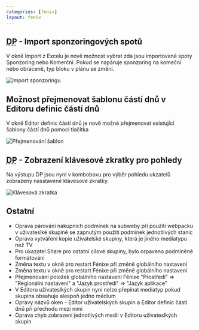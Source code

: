 ```yaml
---
categories: [fenix]
layout: fenix
---
```


## <abbr title="Detailní plán">DP</abbr> - Import sponzoringových spotů
V okně Import z Excelu je nově možnost vybrat zda jsou importované spoty Sponzoring nebo Komerční. Pokud se napáruje sponzoring na komeční nebo obráceně, typ bloku v plánu se změní.

![Import sponzoringu]({{site.url}}/data/dp_import_sponzor.png)

## Možnost přejmenovat šablonu částí dnů v Editoru definic částí dnů
V okně Editor definic částí dnů je nově možné přejmenovat existující šablony částí dnů pomocí tlačítka

![Přejmenování šablon]({{site.url}}/data/edcd_template_rename.png)

## <abbr title="Detailní plán">DP</abbr> - Zobrazení klávesové zkratky pro pohledy
Na výstupu DP jsou nyní v komboboxu pro výběr pohledu ukzatelů zobrazeny nasstavené klávesové zkratky.

![Klávesová zkratka]({{site.url}}/data/dp_template_keybind.png)

## Ostatní
<ul>
<li>Oprava párování nakupních podmínek na subweby při použití webpacku v uživateslké skupině se zapnutým použití podmínek jednotlivých stanic</li>
<li>Oprava vytváření kopie uživatelské skupiny, která je jiného mediatypu než TV</li>
<li>Pro ukazatel Share pro ostatní cílové skupiny, bylo orpaveno podmíněné formátování</li>
<li>Změna textu v okně pro restart Fénixe při změně globálního nastavení</li>
<li>Změna textu v okně pro restart Fénixe při změně globálního nastavení</li>
<li>Přejmenování položek globálního nastavení Fénixe "Prostředí" => "Regionální nastavení" a "Jazyk prostředí" => "Jazyk aplikace"</li>
<li>V Editoru uživateslkých skupin nyní nelze přepínat mediatyp pokud skupina obsahuje alespoň jedno médium</li>
<li>Opravy názvů oken - Editor uživatelských skupin a Editor definic částí dnů při přechodu mezi nimi</li>
<li>Oprava chyb zobrazení jednotlivých medií v Editoru uživateslkých skupin</li>
</ul>
